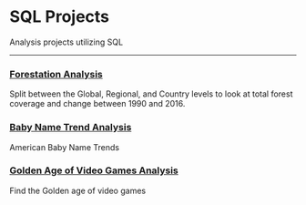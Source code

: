 # SQL Projects
Analysis projects utilizing SQL

---

### [Forestation Analysis](https://github.com/JarKanni/SQL/tree/main/forestation_analysis)
Split between the Global, Regional, and Country levels to look at total forest coverage and change between 1990 and 2016.


### [Baby Name Trend Analysis](https://github.com/JarKanni/SQL/tree/main/baby_names_analysis)
American Baby Name Trends


### [Golden Age of Video Games Analysis](https://github.com/JarKanni/SQL/tree/main/golden_age_video_games_analysis)
Find the Golden age of video games
